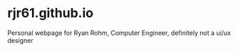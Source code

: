 # rjr61.github.io
Personal webpage for Ryan Rohm, Computer Engineer, definitely not a ui/ux designer
